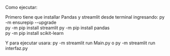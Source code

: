 Como ejecutar:

Primero tiene que installar Pandas y streamlit desde terminal ingresando:
py -m ensurepip --upgrade   
py -m pip install streamlit
py -m pip install pandas    
py -m pip install scikit-learn

Y para ejecutar usara:
py -m streamlit run Main.py o py -m streamlit run interfaz.py
